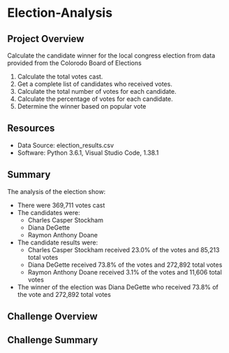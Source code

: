 # Election-Analysis

## Project Overview
Calculate the candidate winner for the local congress election from data provided from the Colorodo Board of Elections

1. Calculate the total votes cast.
2. Get a complete list of candidates who received votes.
3. Calculate the total number of votes for each candidate.
4. Calculate the percentage of votes for each candidate.
5. Determine the winner based on popular vote

## Resources
- Data Source: election_results.csv
- Software: Python 3.6.1, Visual Studio Code, 1.38.1

## Summary
The analysis of the election show:
- There were 369,711 votes cast
- The candidates were:
    - Charles Casper Stockham
    - Diana DeGette
    - Raymon Anthony Doane
- The candidate results were:
    - Charles Casper Stockham received 23.0% of the votes and 85,213 total votes
    - Diana DeGette received 73.8% of the votes and 272,892 total votes
    - Raymon Anthony Doane received 3.1% of the votes and 11,606 total votes
- The winner of the election was Diana DeGette who received 73.8% of the vote and 272,892 total votes

## Challenge Overview

## Challenge Summary
